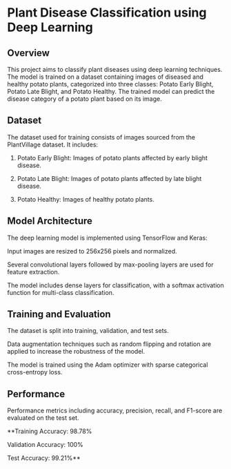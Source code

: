 # Plant Disease Classification using Deep Learning
<h2>Overview</h2>
This project aims to classify plant diseases using deep learning techniques. The model is trained on a dataset containing images of diseased and healthy potato plants, categorized into three classes: Potato Early Blight, Potato Late Blight, and Potato Healthy. The trained model can predict the disease category of a potato plant based on its image.

<h2>Dataset</h2>
The dataset used for training consists of images sourced from the PlantVillage dataset. It includes:

1. Potato Early Blight: Images of potato plants affected by early blight disease.

2. Potato Late Blight: Images of potato plants affected by late blight disease.

3. Potato Healthy: Images of healthy potato plants.

<h2>Model Architecture</h2>

The deep learning model is implemented using TensorFlow and Keras:

Input images are resized to 256x256 pixels and normalized.

Several convolutional layers followed by max-pooling layers are used for feature extraction.

The model includes dense layers for classification, with a softmax activation function for multi-class classification.

<h2>Training and Evaluation</h2>

The dataset is split into training, validation, and test sets.


Data augmentation techniques such as random flipping and rotation are applied to increase the robustness of the model.

The model is trained using the Adam optimizer with sparse categorical cross-entropy loss.


<h2>Performance</h2>

Performance metrics including accuracy, precision, recall, and F1-score are evaluated on the test set.

**Training Accuracy: 98.78%

Validation Accuracy: 100%

Test Accuracy: 99.21%**
